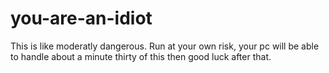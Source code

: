 # you-are-an-idiot

This is like moderatly dangerous. Run at your own risk, your pc will be able to handle about a minute thirty of this then good luck after that.
